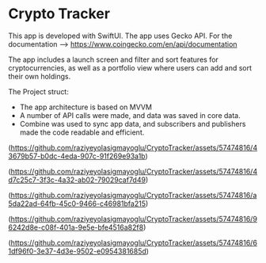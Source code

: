 # Crypto Tracker

This app is developed with SwiftUI.
The app uses Gecko API. For the documentation -->  https://www.coingecko.com/en/api/documentation

The app includes a launch screen and filter and sort features for cryptocurrencies, 
as well as a portfolio view where users can add and sort their own holdings.

The Project struct:

  - The app architecture is based on MVVM
  - A number of API calls were made, and data was saved in core data.
  - Combine was used to sync app data, and subscribers and publishers made the code readable and efficient.


(https://github.com/raziyeyolasigmayoglu/CryptoTracker/assets/57474816/43679b57-b0dc-4eda-907c-91f269e93a1b)

(https://github.com/raziyeyolasigmayoglu/CryptoTracker/assets/57474816/4d7c25c7-3f3c-4a32-ab02-79029caf7d49)

(https://github.com/raziyeyolasigmayoglu/CryptoTracker/assets/57474816/a5da22ad-64fb-45c0-9466-c46981bfa215)

(https://github.com/raziyeyolasigmayoglu/CryptoTracker/assets/57474816/96242d8e-c08f-401a-9e5e-bfe4516a82f8)

(https://github.com/raziyeyolasigmayoglu/CryptoTracker/assets/57474816/61df96f0-3e37-4d3e-9502-e0954381685d)

